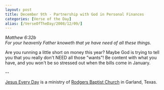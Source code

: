 ```yaml
---
layout: post
title: December 9th - Partnership with God in Personal Finances
categories: [Verse of the Day]
alias: [/VerseOfTheDay/2008/12/09/]
---
```


_Matthew 6:32b  
For your heavenly Father knoweth that ye have need of all these
things._

Are you running a little short on money this year? Maybe God is
trying to tell you that you really don't NEED all those "wants"! Be
content with what you have, and you won't be so stressed out when the
bills come in January.

 --

<a href=http://jesuseveryday.net>Jesus Every Day</a> is a ministry of <a href=http://rodgersbaptist.net>Rodgers Baptist Church</a> in Garland, Texas.

